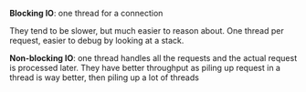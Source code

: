 **Blocking IO**: one thread for a connection

They tend to be slower, but much easier to reason about. One thread per request, easier to debug by looking at a stack. 

**Non-blocking IO**: one thread handles all the requests and the actual request is processed later. They have better throughput as piling up request in a thread is way better, then piling up a lot of threads 